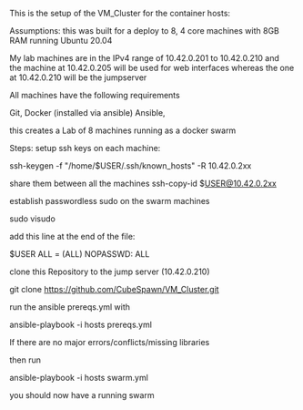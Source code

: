 This is the setup of the VM_Cluster for the container hosts:

Assumptions:
this was built for a deploy to 8, 4 core machines with 8GB RAM running Ubuntu 20.04

My lab machines are in the IPv4 range of 10.42.0.201 to 10.42.0.210
and  
the machine at 10.42.0.205 will be used for web interfaces
whereas the one at 10.42.0.210 will be the jumpserver

All machines have the following requirements

Git,
Docker (installed via ansible)
Ansible,

this creates a Lab of 8 machines running as a docker swarm

Steps:
setup ssh keys
on each machine:

ssh-keygen -f "/home/$USER/.ssh/known_hosts" -R 10.42.0.2xx

share them between all the machines
ssh-copy-id $USER@10.42.0.2xx

establish passwordless sudo on the swarm machines

sudo visudo

add this line at the end of the file:

$USER  ALL = (ALL) NOPASSWD: ALL

clone this Repository to the jump server (10.42.0.210)

git clone https://github.com/CubeSpawn/VM_Cluster.git

run the ansible prereqs.yml with

ansible-playbook -i hosts prereqs.yml

If there are no major errors/conflicts/missing libraries

then run 

ansible-playbook -i hosts swarm.yml

you should now have a running swarm


